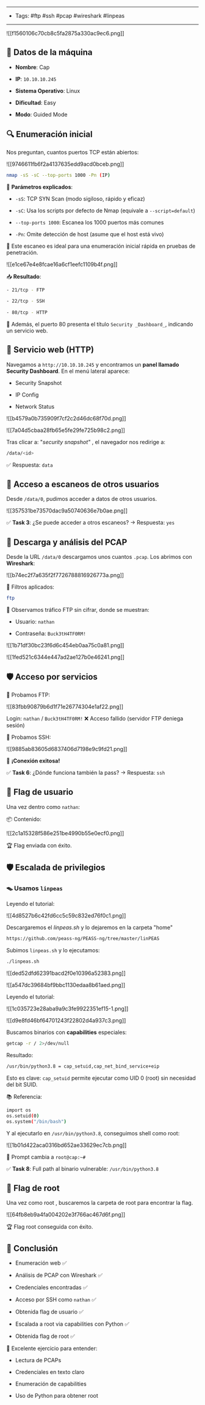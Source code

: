 ---------
- Tags: #ftp #ssh #pcap #wireshark #linpeas
---------------

![[f1560106c70cb8c5fa2875a330ac9ec6.png]]

## 🔢 Datos de la máquina

- **Nombre**: Cap
    
- **IP**: `10.10.10.245`
    
- **Sistema Operativo**: Linux
    
- **Dificultad**: Easy
    
- **Modo**: Guided Mode


## 🔍 Enumeración inicial

Nos preguntan, cuantos puertos TCP están abiertos:

![[9746611fb6f2a4137635edd9acd0bceb.png]]

```bash
nmap -sS -sC --top-ports 1000 -Pn (IP)
```

📘 **Parámetros explicados**:

- `-sS`: TCP SYN Scan (modo sigiloso, rápido y eficaz)
    
- `-sC`: Usa los scripts por defecto de Nmap (equivale a `--script=default`)
    
- `--top-ports 1000`: Escanea los 1000 puertos más comunes
    
- `-Pn`: Omite detección de host (asume que el host está vivo)
    

🧠 Este escaneo es ideal para una enumeración inicial rápida en pruebas de penetración.


![[e1ce67e4e8fcae16a6cf1eefc1109b4f.png]]

📥 **Resultado**:

```bash
- 21/tcp - FTP
    
- 22/tcp - SSH
    
- 80/tcp - HTTP
```

🎯 Además, el puerto 80 presenta el título `Security _Dashboard_`, indicando un servicio web.


## 🔗 Servicio web (HTTP)

Navegamos a `http://10.10.10.245` y encontramos un **panel llamado Security Dashboard**. En el menú lateral aparece:

- Security Snapshot
    
- IP Config
    
- Network Status

![[b4579a0b735909f7cf2c2d46dc68f70d.png]]


![[7a04d5cbaa28fb65e5fe29fe725b98c2.png]]

Tras clicar a: "*security snapshot"* , el navegador nos redirige a:

```bash
/data/<id>
```

✅ Respuesta: `data`


## 🤔 Acceso a escaneos de otros usuarios

Desde `/data/0`, pudimos acceder a datos de otros usuarios.

![[357531be73570dac9a50740636e7b0ae.png]]

✅ **Task 3**: ¿Se puede acceder a otros escaneos? → Respuesta: `yes`


## 📃 Descarga y análisis del PCAP

Desde la URL `/data/0` descargamos unos cuantos `.pcap`. Los abrimos con **Wireshark**:



![[b74ec2f7a635f2f7726788816926773a.png]]

🔎 Filtros aplicados:

```bash
ftp
```

📂 Observamos tráfico FTP sin cifrar, donde se muestran:

- Usuario: `nathan`
    
- Contraseña: `Buck3tH4TF0RM!`

![[1b71df30bc23f6d6c454eb0aa75c0a81.png]]

![[1fed521c6344e447ad2ae127b0e46241.png]]

## 🛡️ Acceso por servicios

🔌 Probamos FTP:

![[83fbb90879b6d1f71e26774304e1af22.png]]

Login: `nathan` / `Buck3tH4TF0RM!` ❌ Acceso fallido (servidor FTP deniega sesión)

🔐 Probamos SSH:

![[9885ab83605d6837406d7198e9c9fd21.png]]

🚀 **¡Conexión exitosa!**

✅ **Task 6**: ¿Dónde funciona también la pass? → Respuesta: `ssh`

## 📂 Flag de usuario

Una vez dentro como `nathan`:

📦 Contenido:

![[2c1a15328f586e251be4990b55e0ecf0.png]]

🏆 Flag enviada con éxito.

## 🛡️ Escalada de privilegios

### 🪤 Usamos `linpeas`

Leyendo el tutorial:

![[4d8527b6c42fd6cc5c59c832ed76f0c1.png]]

Descargaremos el *linpeas.sh* y lo dejaremos en la carpeta "home"

```bash
https://github.com/peass-ng/PEASS-ng/tree/master/linPEAS
```


Subimos `linpeas.sh` y lo ejecutamos:

```bash
./linpeas.sh
```


![[ded52dfd62391bacd2f0e10396a52383.png]]

![[a547dc39684bf9bbc1130edaa8b61aed.png]]

Leyendo el tutorial:

![[1c035723e28aba9a9c3fe9922351ef15-1.png]]

![[d9e8fd46bf64701243f22802d4a937c3.png]]

Buscamos binarios con **capabilities** especiales:

```bash
getcap -r / 2>/dev/null
```

Resultado:

```bash
/usr/bin/python3.8 = cap_setuid,cap_net_bind_service+eip
```

Esto es clave: `cap_setuid` permite ejecutar como UID 0 (root) sin necesidad del bit SUID.

📚 Referencia:

```bash
import os
os.setuid(0)
os.system("/bin/bash")
```

Y al ejecutarlo en `/usr/bin/python3.8`, conseguimos shell como root:

![[1b01d422aca0316bd652ae33629ec7cb.png]]

📡 Prompt cambia a `root@cap:~#`

✅ **Task 8**: Full path al binario vulnerable: `/usr/bin/python3.8`

## 🌟 Flag de root

Una vez como root , buscaremos la carpeta de root para encontrar la flag.

![[64fb8eb9a4fa004202e3f766ac467d6f.png]]

🏆 Flag root conseguida con éxito.

## 🌟 Conclusión

- Enumeración web ✅
    
- Análisis de PCAP con Wireshark ✅
    
- Credenciales encontradas ✅
    
- Acceso por SSH como `nathan` ✅
    
- Obtenida flag de usuario ✅
    
- Escalada a root via capabilities con Python ✅
    
- Obtenida flag de root ✅
    

🔹 Excelente ejercicio para entender:

- Lectura de PCAPs
    
- Credenciales en texto claro
    
- Enumeración de capabilities
    
- Uso de Python para obtener root